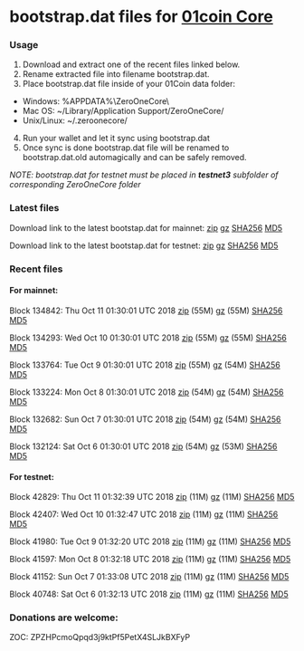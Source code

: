 # bootstrap.dat files for [01coin Core](https://01coin.io)

### Usage

1. Download and extract one of the recent files linked below.
2. Rename extracted file into filename bootstrap.dat.
3. Place bootstrap.dat file inside of your 01Coin data folder:
 - Windows: %APPDATA%\ZeroOneCore\
 - Mac OS: ~/Library/Application Support/ZeroOneCore/
 - Unix/Linux: ~/.zeroonecore/
4. Run your wallet and let it sync using bootstrap.dat
5. Once sync is done bootstrap.dat file will be renamed to bootstrap.dat.old automagically and can be safely removed.

_NOTE: bootstrap.dat for testnet must be placed in **testnet3** subfolder of corresponding ZeroOneCore folder_

### Latest files
Download link to the latest bootstap.dat for mainnet: [zip](https://files.01coin.io/mainnet/bootstrap.dat.zip) [gz](https://files.01coin.io/mainnet/bootstrap.dat.tar.gz) [SHA256](https://files.01coin.io/mainnet/sha256.txt) [MD5](https://files.01coin.io/mainnet/md5.txt)

Download link to the latest bootstap.dat for testnet: [zip](https://files.01coin.io/testnet/bootstrap.dat.zip) [gz](https://files.01coin.io/testnet/bootstrap.dat.tar.gz) [SHA256](https://files.01coin.io/testnet/sha256.txt) [MD5](https://files.01coin.io/testnet/md5.txt)

### Recent files

#### For mainnet:

Block 134842: Thu Oct 11 01:30:01 UTC 2018 [zip](https://files.01coin.io/mainnet/2018-10-11/bootstrap.dat.zip) (55M) [gz](https://files.01coin.io/mainnet/2018-10-11/bootstrap.dat.tar.gz) (55M) [SHA256](https://files.01coin.io/mainnet/2018-10-11/sha256.txt) [MD5](https://files.01coin.io/mainnet/2018-10-11/md5.txt)

Block 134293: Wed Oct 10 01:30:01 UTC 2018 [zip](https://files.01coin.io/mainnet/2018-10-10/bootstrap.dat.zip) (55M) [gz](https://files.01coin.io/mainnet/2018-10-10/bootstrap.dat.tar.gz) (55M) [SHA256](https://files.01coin.io/mainnet/2018-10-10/sha256.txt) [MD5](https://files.01coin.io/mainnet/2018-10-10/md5.txt)

Block 133764: Tue Oct  9 01:30:01 UTC 2018 [zip](https://files.01coin.io/mainnet/2018-10-09/bootstrap.dat.zip) (55M) [gz](https://files.01coin.io/mainnet/2018-10-09/bootstrap.dat.tar.gz) (54M) [SHA256](https://files.01coin.io/mainnet/2018-10-09/sha256.txt) [MD5](https://files.01coin.io/mainnet/2018-10-09/md5.txt)

Block 133224: Mon Oct  8 01:30:01 UTC 2018 [zip](https://files.01coin.io/mainnet/2018-10-08/bootstrap.dat.zip) (54M) [gz](https://files.01coin.io/mainnet/2018-10-08/bootstrap.dat.tar.gz) (54M) [SHA256](https://files.01coin.io/mainnet/2018-10-08/sha256.txt) [MD5](https://files.01coin.io/mainnet/2018-10-08/md5.txt)

Block 132682: Sun Oct  7 01:30:01 UTC 2018 [zip](https://files.01coin.io/mainnet/2018-10-07/bootstrap.dat.zip) (54M) [gz](https://files.01coin.io/mainnet/2018-10-07/bootstrap.dat.tar.gz) (54M) [SHA256](https://files.01coin.io/mainnet/2018-10-07/sha256.txt) [MD5](https://files.01coin.io/mainnet/2018-10-07/md5.txt)

Block 132124: Sat Oct  6 01:30:01 UTC 2018 [zip](https://files.01coin.io/mainnet/2018-10-06/bootstrap.dat.zip) (54M) [gz](https://files.01coin.io/mainnet/2018-10-06/bootstrap.dat.tar.gz) (53M) [SHA256](https://files.01coin.io/mainnet/2018-10-06/sha256.txt) [MD5](https://files.01coin.io/mainnet/2018-10-06/md5.txt)


#### For testnet:

Block 42829: Thu Oct 11 01:32:39 UTC 2018 [zip](https://files.01coin.io/testnet/2018-10-11/bootstrap.dat.zip) (11M) [gz](https://files.01coin.io/testnet/2018-10-11/bootstrap.dat.tar.gz) (11M) [SHA256](https://files.01coin.io/testnet/2018-10-11/sha256.txt) [MD5](https://files.01coin.io/testnet/2018-10-11/md5.txt)

Block 42407: Wed Oct 10 01:32:47 UTC 2018 [zip](https://files.01coin.io/testnet/2018-10-10/bootstrap.dat.zip) (11M) [gz](https://files.01coin.io/testnet/2018-10-10/bootstrap.dat.tar.gz) (11M) [SHA256](https://files.01coin.io/testnet/2018-10-10/sha256.txt) [MD5](https://files.01coin.io/testnet/2018-10-10/md5.txt)

Block 41980: Tue Oct  9 01:32:20 UTC 2018 [zip](https://files.01coin.io/testnet/2018-10-09/bootstrap.dat.zip) (11M) [gz](https://files.01coin.io/testnet/2018-10-09/bootstrap.dat.tar.gz) (11M) [SHA256](https://files.01coin.io/testnet/2018-10-09/sha256.txt) [MD5](https://files.01coin.io/testnet/2018-10-09/md5.txt)

Block 41597: Mon Oct  8 01:32:18 UTC 2018 [zip](https://files.01coin.io/testnet/2018-10-08/bootstrap.dat.zip) (11M) [gz](https://files.01coin.io/testnet/2018-10-08/bootstrap.dat.tar.gz) (11M) [SHA256](https://files.01coin.io/testnet/2018-10-08/sha256.txt) [MD5](https://files.01coin.io/testnet/2018-10-08/md5.txt)

Block 41152: Sun Oct  7 01:33:08 UTC 2018 [zip](https://files.01coin.io/testnet/2018-10-07/bootstrap.dat.zip) (11M) [gz](https://files.01coin.io/testnet/2018-10-07/bootstrap.dat.tar.gz) (11M) [SHA256](https://files.01coin.io/testnet/2018-10-07/sha256.txt) [MD5](https://files.01coin.io/testnet/2018-10-07/md5.txt)

Block 40748: Sat Oct  6 01:32:13 UTC 2018 [zip](https://files.01coin.io/testnet/2018-10-06/bootstrap.dat.zip) (11M) [gz](https://files.01coin.io/testnet/2018-10-06/bootstrap.dat.tar.gz) (11M) [SHA256](https://files.01coin.io/testnet/2018-10-06/sha256.txt) [MD5](https://files.01coin.io/testnet/2018-10-06/md5.txt)


### Donations are welcome:

ZOC: ZPZHPcmoQpqd3j9ktPf5PetX4SLJkBXFyP
